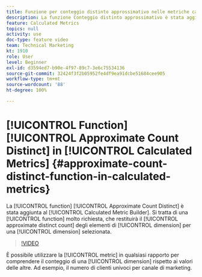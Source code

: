 ```yaml
---
title: Funzione per conteggio distinto approssimativo nelle metriche calcolate
description: La funzione Conteggio distinto approssimativo è stata aggiunta al generatore di metriche calcolate. Si tratta di una funzione molto richiesta, che restituirà il conteggio distinto approssimativo degli elementi di dimensione per una dimensione selezionata.
feature: Calculated Metrics
topics: null
activity: use
doc-type: feature video
team: Technical Marketing
kt: 1910
role: User
level: Beginner
exl-id: d3594ed7-b90e-4f97-89c7-3e6c75534136
source-git-commit: 32424f3f2b05952fe4df9ea91dcbe51684cee905
workflow-type: tm+mt
source-wordcount: '88'
ht-degree: 100%

---
```


# [!UICONTROL Function] [!UICONTROL Approximate Count Distinct] in [!UICONTROL Calculated Metrics] {#approximate-count-distinct-function-in-calculated-metrics}

La [!UICONTROL function] [!UICONTROL Approximate Count Distinct] è stata aggiunta al [!UICONTROL Calculated Metric Builder]. Si tratta di una [!UICONTROL function] molto richiesta, che restituirà il [!UICONTROL approximate distinct count] degli elementi di [!UICONTROL dimension] per una [!UICONTROL dimension] selezionata.

>[!VIDEO](https://video.tv.adobe.com/v/23722/?quality=12)

È possibile utilizzare la [!UICONTROL metric] in qualsiasi rapporto per comprendere il conteggio di una [!UICONTROL dimension] rispetto ai valori delle altre. Ad esempio, il numero di clienti univoci per canale di marketing.
